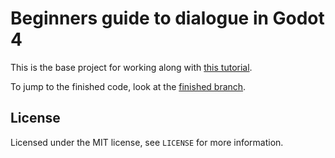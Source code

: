 # Beginners guide to dialogue in Godot 4

This is the base project for working along with [this tutorial](https://youtu.be/UhPFk8FSbd8).

To jump to the finished code, look at the [finished branch](https://github.com/nathanhoad/beginner_godot4_dialogue/tree/finished).
 
## License

Licensed under the MIT license, see `LICENSE` for more information.
